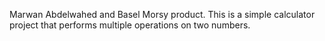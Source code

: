 Marwan Abdelwahed and Basel Morsy product. 
This is a simple calculator project that performs multiple operations on two numbers. 
